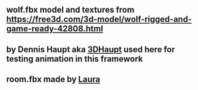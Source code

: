 ## wolf.fbx model and textures from https://free3d.com/3d-model/wolf-rigged-and-game-ready-42808.html
## by Dennis Haupt aka [3DHaupt](3DHaupt.com) used here for testing animation in this framework


## room.fbx made by [Laura](https://gerbzies.itch.io/)
